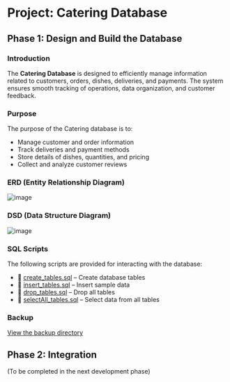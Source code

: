
# Project: Catering Database

## Phase 1: Design and Build the Database

### Introduction
The **Catering Database** is designed to efficiently manage information related to customers, orders, dishes, deliveries, and payments. The system ensures smooth tracking of operations, data organization, and customer feedback.

### Purpose
The purpose of the Catering database is to:
- Manage customer and order information
- Track deliveries and payment methods
- Store details of dishes, quantities, and pricing
- Collect and analyze customer reviews

### ERD (Entity Relationship Diagram)
![image](https://github.com/user-attachments/assets/faf7104d-55e3-42c1-9c1a-75708acb41e3)


### DSD (Data Structure Diagram)
![image](https://github.com/user-attachments/assets/13f1b4e1-6cca-4117-9198-02d69b9f4398)


### SQL Scripts
The following scripts are provided for interacting with the database:
- 📜 [create_tables.sql](create_tables_user.sql) – Create database tables
- 📜 [insert_tables.sql](insert_tables_fixed.sql) – Insert sample data
- 📜 [drop_tables.sql](drop_tables_no_cascade.sql) – Drop all tables
- 📜 [selectAll_tables.sql](selectAll_tables_structured.sql) – Select data from all tables


### Backup
[View the backup directory](Phase1/Backup)

## Phase 2: Integration
(To be completed in the next development phase)

